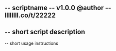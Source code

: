 -- scriptname
-- v1.0.0 @author
-- llllllll.co/t/22222
--
-- short script description
--
-- short usage instructions